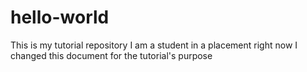 # hello-world
This is my tutorial repository
I am a student in a placement right now
I changed this document for the tutorial's purpose
